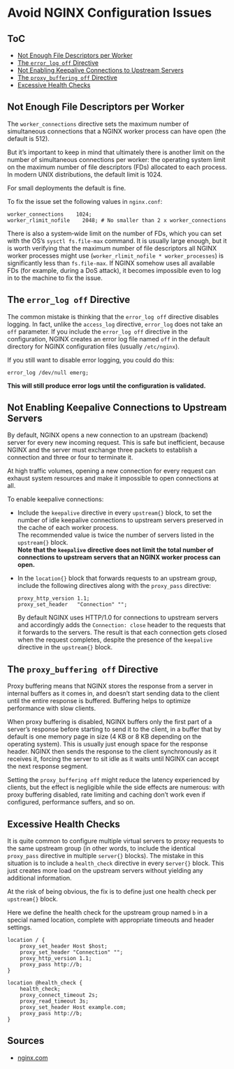 # Avoid NGINX Configuration Issues

## ToC

- [Not Enough File Descriptors per Worker](#not-enough-file-descriptors-per-worker)
- [The `error_log off` Directive](#the-error_log-off-directive)
- [Not Enabling Keepalive Connections to Upstream Servers](#not-enabling-keepalive-connections-to-upstream-servers)
- [The `proxy_buffering off` Directive](#the-proxy_buffering-off-directive)
- [Excessive Health Checks](#excessive-health-checks)

## Not Enough File Descriptors per Worker

The `worker_connections` directive sets the maximum number of simultaneous connections that a NGINX worker process can have open (the default is 512).

But it’s important to keep in mind that ultimately there is another limit on the number of simultaneous connections per worker: the operating system limit on the maximum number of file descriptors (FDs) allocated to each process. In modern UNIX distributions, the default limit is 1024.

For small deployments the default is fine.

To fix the issue set the following values in `nginx.conf`:

```nginx
worker_connections    1024;
worker_rlimit_nofile    2048; # No smaller than 2 x worker_connections
```

There is also a system‑wide limit on the number of FDs, which you can set with the OS’s `sysctl fs.file-max` command. It is usually large enough, but it is worth verifying that the maximum number of file descriptors all NGINX worker processes might use (`worker_rlimit_nofile * worker_processes`) is significantly less than `fs.file‑max`. If NGINX somehow uses all available FDs (for example, during a DoS attack), it becomes impossible even to log in to the machine to fix the issue.

## The `error_log off` Directive

The common mistake is thinking that the `error_log off` directive disables logging. In fact, unlike the `access_log` directive, `error_log` does not take an `off` parameter. If you include the `error_log off` directive in the configuration, NGINX creates an error log file named `off` in the default directory for NGINX configuration files (usually `/etc/nginx`).

If you still want to disable error logging, you could do this:

```nginx
error_log /dev/null emerg;
```

**This will still produce error logs until the configuration is validated.**

## Not Enabling Keepalive Connections to Upstream Servers

By default, NGINX opens a new connection to an upstream (backend) server for every new incoming request. This is safe but inefficient, because NGINX and the server must exchange three packets to establish a connection and three or four to terminate it.

At high traffic volumes, opening a new connection for every request can exhaust system resources and make it impossible to open connections at all.

To enable keepalive connections:

- Include the `keepalive` directive in every `upstream{}` block, to set the number of idle keepalive connections to upstream servers preserved in the cache of each worker process.  
The recommended value is twice the number of servers listed in the `upstream{}` block.  
**Note that the `keepalive` directive does not limit the total number of connections to upstream servers that an NGINX worker process can open.**
- In the `location{}` block that forwards requests to an upstream group, include the following directives along with the `proxy_pass` directive:  

  ```nginx
  proxy_http_version 1.1;
  proxy_set_header   "Connection" "";
  ```

  By default NGINX uses HTTP/1.0 for connections to upstream servers and accordingly adds the `Connection: close` header to the requests that it forwards to the servers. The result is that each connection gets closed when the request completes, despite the presence of the `keepalive` directive in the `upstream{}` block.

## The `proxy_buffering off` Directive

Proxy buffering means that NGINX stores the response from a server in internal buffers as it comes in, and doesn’t start sending data to the client until the entire response is buffered. Buffering helps to optimize performance with slow clients.

When proxy buffering is disabled, NGINX buffers only the first part of a server’s response before starting to send it to the client, in a buffer that by default is one memory page in size (4 KB or 8 KB depending on the operating system). This is usually just enough space for the response header. NGINX then sends the response to the client synchronously as it receives it, forcing the server to sit idle as it waits until NGINX can accept the next response segment.

Setting the `proxy_buffering off` might reduce the latency experienced by clients, but the effect is negligible while the side effects are numerous: with proxy buffering disabled, rate limiting and caching don’t work even if configured, performance suffers, and so on.

## Excessive Health Checks

It is quite common to configure multiple virtual servers to proxy requests to the same upstream group (in other words, to include the identical `proxy_pass` directive in multiple `server{}` blocks). The mistake in this situation is to include a `health_check` directive in every s`erver{}` block. This just creates more load on the upstream servers without yielding any additional information.

At the risk of being obvious, the fix is to define just one health check per `upstream{}` block.

Here we define the health check for the upstream group named `b` in a special named location, complete with appropriate timeouts and header settings.

```nginx
location / {
    proxy_set_header Host $host;
    proxy_set_header "Connection" "";
    proxy_http_version 1.1;
    proxy_pass http://b;
}

location @health_check {
    health_check;
    proxy_connect_timeout 2s;
    proxy_read_timeout 3s;
    proxy_set_header Host example.com;
    proxy_pass http://b;
}
```

## Sources

- [nginx.com](https://www.nginx.com/blog/avoiding-top-10-nginx-configuration-mistakes/)
